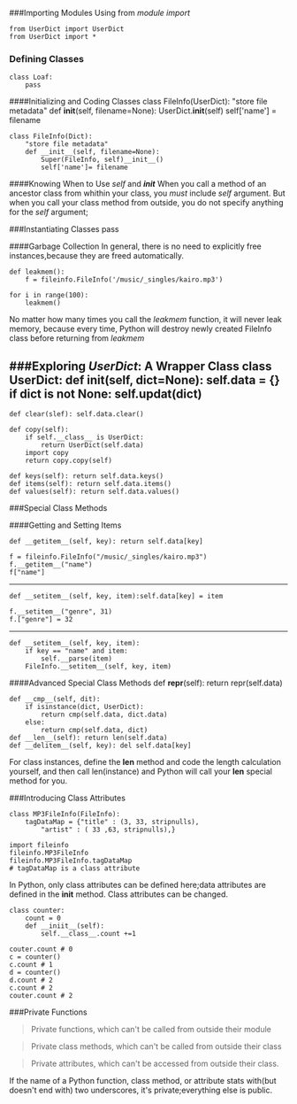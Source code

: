 ###Importing Modules Using from *module* *import*

	from UserDict import UserDict
	from UserDict import *

### Defining Classes

	class Loaf:
		pass

####Initializing and Coding Classes
	class FileInfo(UserDict):
		"store file metadata"
		def __init__(self, filename=None):
			UserDict.__init__(self)
			self['name'] = filename


	class FileInfo(Dict):
		"store file metadata"
		def __init__(self, filename=None):
			Super(FileInfo, self)__init__()
			self['name']= filename

####Knowing When to Use *self* and *__init__*
When you call a method of an ancestor class from whithin your class, you *must* include *self* argument.
But when you call your class method from outside, you do not specify anything for the *self* argument;

###Instantiating Classes
pass

####Garbage Collection
In general, there is no need to explicitly free instances,because they are freed automatically.

	def leakmem():
		f = fileinfo.FileInfo('/music/_singles/kairo.mp3')
		
	for i in range(100):
		leakmem()

No matter how many times you call the  *leakmem* function, it will never leak memory, because every time, Python will destroy newly created FileInfo class before returning from *leakmem*

###Exploring *UserDict*: A Wrapper Class
	class UserDict:
		def __init__(self, dict=None):
			self.data = {}
			if dict is not None: self.updat(dict)
---

	def clear(slef): self.data.clear()
	
	def copy(self):
		if self.__class__ is UserDict:
			return UserDict(self.data)
		import copy
		return copy.copy(self)
		
	def keys(self): return self.data.keys()
	def items(self): return self.data.items()
	def values(self): return self.data.values()
	
###Special Class Methods

####Getting and Setting Items

	def __getitem__(self, key): return self.data[key]
	
	f = fileinfo.FileInfo("/music/_singles/kairo.mp3")
	f.__getitem__("name")
	f["name"]
---

	def __setitem__(self, key, item):self.data[key] = item
	
	f.__setitem__("genre", 31)
	f.["genre"] = 32
---

	def __setitem__(self, key, item):
		if key == "name" and item:
			self.__parse(item)
		FileInfo.__setitem__(self, key, item)	

####Advanced Special Class Methods
	def __repr__(self): return repr(self.data)	

	def __cmp__(self, dit):
		if isinstance(dict, UserDict):
			return cmp(self.data, dict.data)
		else:
			return cmp(self.data, dict)
	def __len__(self): return len(self.data)
	def __delitem__(self, key): del self.data[key]
	
For class instances, define the __len__ method and code the length calculation yourself, and then call len(instance) and Python will call your __len__ special method for you.

###Introducing Class Attributes

	class MP3FileInfo(FileInfo):
		tagDataMap = {"title" : (3, 33, stripnulls),
			"artist" : ( 33 ,63, stripnulls),}
	
	import fileinfo
	fileinfo.MP3FileInfo
	fileinfo.MP3FileInfo.tagDataMap 
	# tagDataMap is a class attribute
	
In Python, only class attributes can be defined here;data attributes are defined in the __init__ method.
Class attributes can be changed.

	class counter:
		count = 0
		def __iniit__(self):
			self.__class__.count +=1
			
	couter.count # 0
	c = counter()
	c.count # 1
	d = counter()
	d.count # 2
	c.count # 2
	couter.count # 2
	
	
###Private Functions
>Private functions, which can't be called from outside their module

>Private class methods, which can't be called from outside their class

>Private attributes, which can't be accessed from outside their class.

If the name of a Python function, class method, or attribute stats with(but doesn't end with) two underscores, it's private;everything else is public.
	